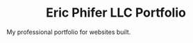 <h1 align="center">
  Eric Phifer LLC Portfolio
</h1>

<p>
  My professional portfolio for websites built.
</p>


